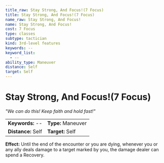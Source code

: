 ```yaml
---
title_raw: Stay Strong, And Focus!(7 Focus)
title: Stay Strong, And Focus!(7 Focus)
name_raw: Stay Strong, And Focus!
name: Stay Strong, And Focus!
cost: 7 Focus
type: classes
subtype: tactician
kind: 3rd-level features
keywords: --
keyword_list:
  - --
ability_type: Maneuver
distance: Self
target: Self
---
```


# Stay Strong, And Focus!(7 Focus)

*"We can do this! Keep faith and hold fast!"*

|                    |                    |
| :----------------- | :----------------- |
| **Keywords:** --   | **Type:** Maneuver |
| **Distance:** Self | **Target:** Self   |

**Effect:** Until the end of the encounter or you are dying, whenever you or any ally deals damage to a target marked by you, the damage dealer can spend a Recovery.
